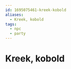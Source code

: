 ```yaml
---
id: 1695075461-kreek-kobold
aliases:
  - Kreek, kobold
tags:
  - npc
  - party
---
```


# Kreek, kobold
